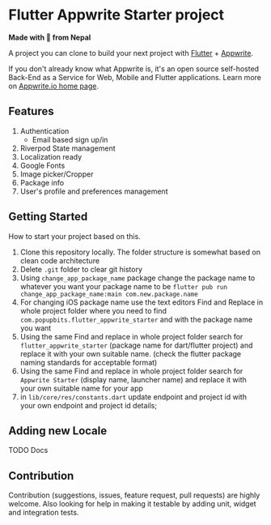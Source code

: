 # Flutter Appwrite Starter project

**Made with :heartbeat: from Nepal**

A project you can clone to build your next project with [Flutter](https://flutter.dev) + [Appwrite](https://appwrite.io). 

If you don't already know what Appwrite is, it's an open source self-hosted Back-End as a Service for Web, Mobile and Flutter applications. Learn more on [Appwrite.io home page](https://appwrite.io).

## Features
1. Authentication
    - Email based sign up/in
2. Riverpod State management
3. Localization ready
4. Google Fonts
5. Image picker/Cropper
6. Package info
7. User's profile and preferences management

## Getting Started

How to start your project based on this.

1. Clone this repository locally. The folder structure is somewhat based on clean code architecture
2. Delete `.git` folder to clear git history
3. Using `change_app_package_name` package change the package name to whatever you want your package name to be `flutter pub run change_app_package_name:main com.new.package.name`
4. For changing iOS package name use the text editors Find and Replace in whole project folder where you need to find `com.popupbits.flutter_appwrite_starter` and with the package name you want
5. Using the same Find and replace in whole project folder search for `flutter_appwrite_starter` (package name for dart/flutter project) and replace it with your own suitable name. (check the flutter package naming standards for acceptable format)
6. Using the same Find and replace in whole project folder search for `Appwrite Starter` (display name, launcher name) and replace it with your own suitable name for your app
7. in `lib/core/res/constants.dart` update endpoint and project id with your own endpoint and project id details;

## Adding new Locale
TODO Docs

## Contribution
Contribution (suggestions, issues, feature request, pull requests) are highly welcome. Also looking for help in making it testable by adding unit, widget and integration tests.

